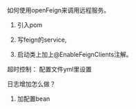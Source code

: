 如何使用openFeign来调用远程服务。
1. 引入pom

2. 写feign的service,

3. 启动类上加上@EnableFeignClients注解。

超时控制：
配置文件yml里设置

日志增加怎么做？
1. 加配置bean
